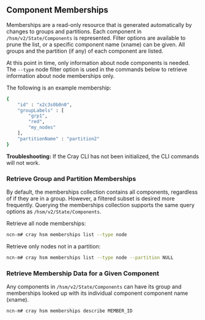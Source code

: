 ## Component Memberships

Memberships are a read-only resource that is generated automatically by changes to groups and partitions. Each component in `/hsm/v2/State/Components` is represented. Filter options are available to prune the list, or a specific component name (xname) can be given. All groups and the partition \(if any\) of each component are listed.

At this point in time, only information about node components is needed. The `--type` node filter option is used in the commands below to retrieve information about node memberships only.

The following is an example membership:

```bash
{
    "id" : "x2c3s0b0n0",
    "groupLabels" : [
        "grp1",
        "red",
        "my_nodes"
    ],
    "partitionName" : "partition2"
}
```

**Troubleshooting:** If the Cray CLI has not been initialized, the CLI commands will not work.

### Retrieve Group and Partition Memberships

By default, the memberships collection contains all components, regardless of if they are in a group. However, a filtered subset is desired more frequently. Querying the memberships collection supports the same query options as `/hsm/v2/State/Components`.

Retrieve all node memberships:

```bash
ncn-m# cray hsm memberships list --type node
```

Retrieve only nodes not in a partition:

```bash
ncn-m# cray hsm memberships list --type node --partition NULL
```

### Retrieve Membership Data for a Given Component

Any components in `/hsm/v2/State/Components` can have its group and memberships looked up with its individual component component name (xname).

```bash
ncn-m# cray hsm memberships describe MEMBER_ID
```



